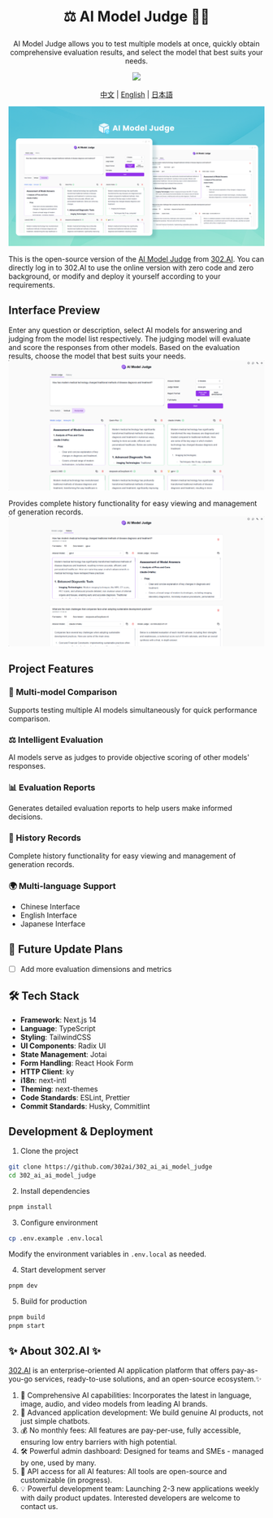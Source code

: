# <p align="center"> ⚖️ AI Model Judge 🚀✨</p>

<p align="center">AI Model Judge allows you to test multiple models at once, quickly obtain comprehensive evaluation results, and select the model that best suits your needs.</p>

<p align="center"><a href="https://302.ai/en/tools/judge/" target="blank"><img src="https://file.302.ai/gpt/imgs/github/20250102/72a57c4263944b73bf521830878ae39a.png" /></a></p >

<p align="center"><a href="README_zh.md">中文</a> | <a href="README.md">English</a> | <a href="README_ja.md">日本語</a></p>

![](docs/302_judge_en.png)

This is the open-source version of the [AI Model Judge](https://302.ai/en/tools/judge/) from [302.AI](https://302.ai/en/). You can directly log in to 302.AI to use the online version with zero code and zero background, or modify and deploy it yourself according to your requirements.

## Interface Preview
Enter any question or description, select AI models for answering and judging from the model list respectively. The judging model will evaluate and score the responses from other models. Based on the evaluation results, choose the model that best suits your needs.      
![](docs/302_AI_Model_Judge_en_screenshot_01.png)

Provides complete history functionality for easy viewing and management of generation records.
![](docs/302_AI_Model_Judge_en_screenshot_02.png)          
  

## Project Features
### 🤖 Multi-model Comparison
Supports testing multiple AI models simultaneously for quick performance comparison.
### ⚖️ Intelligent Evaluation
AI models serve as judges to provide objective scoring of other models' responses.
### 📊 Evaluation Reports
Generates detailed evaluation reports to help users make informed decisions.
### 📝 History Records
Complete history functionality for easy viewing and management of generation records.
### 🌍 Multi-language Support
- Chinese Interface
- English Interface
- Japanese Interface

## 🚩 Future Update Plans
- [ ] Add more evaluation dimensions and metrics

## 🛠️ Tech Stack

- **Framework**: Next.js 14
- **Language**: TypeScript
- **Styling**: TailwindCSS
- **UI Components**: Radix UI
- **State Management**: Jotai
- **Form Handling**: React Hook Form
- **HTTP Client**: ky
- **i18n**: next-intl
- **Theming**: next-themes
- **Code Standards**: ESLint, Prettier
- **Commit Standards**: Husky, Commitlint

## Development & Deployment
1. Clone the project
```bash
git clone https://github.com/302ai/302_ai_ai_model_judge
cd 302_ai_ai_model_judge
```

2. Install dependencies
```bash
pnpm install
```

3. Configure environment
```bash
cp .env.example .env.local
```
Modify the environment variables in `.env.local` as needed.

4. Start development server
```bash
pnpm dev
```

5. Build for production
```bash
pnpm build
pnpm start
```

## ✨ About 302.AI ✨
[302.AI](https://302.ai/en/) is an enterprise-oriented AI application platform that offers pay-as-you-go services, ready-to-use solutions, and an open-source ecosystem.✨
1. 🧠 Comprehensive AI capabilities: Incorporates the latest in language, image, audio, and video models from leading AI brands.
2. 🚀 Advanced application development: We build genuine AI products, not just simple chatbots.
3. 💰 No monthly fees: All features are pay-per-use, fully accessible, ensuring low entry barriers with high potential.
4. 🛠 Powerful admin dashboard: Designed for teams and SMEs - managed by one, used by many.
5. 🔗 API access for all AI features: All tools are open-source and customizable (in progress).
6. 💡 Powerful development team: Launching 2-3 new applications weekly with daily product updates. Interested developers are welcome to contact us.